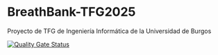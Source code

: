 # BreathBank-TFG2025
Proyecto de TFG de Ingeniería Informática de la Universidad de Burgos

[![Quality Gate Status](https://sonarcloud.io/api/project_badges/measure?project=Eduardo%2DGarcia%2Dde%2DLeaniz_BreathBank-TFG2025&metric=alert_status)](https://sonarcloud.io/summary/new_code?id=Eduardo%2DGarcia%2Dde%2DLeaniz_BreathBank-TFG2025)


